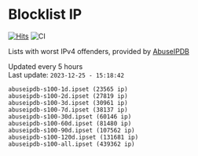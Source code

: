 # Blocklist IP

[![Hits](https://hits.seeyoufarm.com/api/count/incr/badge.svg?url=https%3A%2F%2Fgithub.com%2Fborestad%2Fblocklist-ip%2F&count_bg=%2379C83D&title_bg=%23555555&icon=&icon_color=%23E7E7E7&title=hits&edge_flat=false)](https://hits.seeyoufarm.com)  ![CI](https://img.shields.io/github/workflow/status/borestad/blocklist-ip/CI?style=flat-square)

Lists with worst IPv4 offenders, provided by [AbuseIPDB](https://www.abuseipdb.com/)

<!-- FOOTER-PLACEHOLDER -->
Updated every 5 hours<br>
Last update: `2023-12-25 - 15:18:42`
```
abuseipdb-s100-1d.ipset (23565 ip)
abuseipdb-s100-2d.ipset (27819 ip)
abuseipdb-s100-3d.ipset (30961 ip)
abuseipdb-s100-7d.ipset (38137 ip)
abuseipdb-s100-30d.ipset (60146 ip)
abuseipdb-s100-60d.ipset (81480 ip)
abuseipdb-s100-90d.ipset (107562 ip)
abuseipdb-s100-120d.ipset (131681 ip)
abuseipdb-s100-all.ipset (439362 ip)
```

